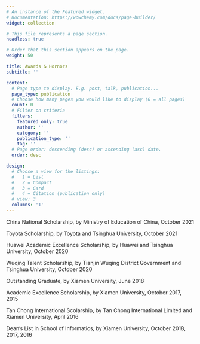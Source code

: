 ```yaml
---
# An instance of the Featured widget.
# Documentation: https://wowchemy.com/docs/page-builder/
widget: collection

# This file represents a page section.
headless: true

# Order that this section appears on the page.
weight: 50

title: Awards & Hornors
subtitle: ''

content:
  # Page type to display. E.g. post, talk, publication...
  page_type: publication
  # Choose how many pages you would like to display (0 = all pages)
  count: 0
  # Filter on criteria
  filters:
    featured_only: true
    author: ''
    category: ''
    publication_type: ''
    tag: ''
  # Page order: descending (desc) or ascending (asc) date.
  order: desc

design:
  # Choose a view for the listings:
  #   1 = List
  #   2 = Compact
  #   3 = Card
  #   4 = Citation (publication only)
  # view: 3
  columns: '1'
---
```


China National Scholarship, by Ministry of Education of China, October 2021

Toyota Scholarship, by Toyota and Tsinghua University, October 2021

Huawei Academic Excellence Scholarship, by Huawei and Tsinghua University, October 2020

Wuqing Talent Scholarship, by Tianjin Wuqing District Government and Tsinghua University, October 2020

Outstanding Graduate, by Xiamen University, June 2018

Academic Excellence Scholarship, by Xiamen University, October 2017, 2015

Tan Chong International Scolarship, by Tan Chong International Limited and Xiamen University, April 2016

Dean’s List in School of Informatics, by Xiamen University, October 2018, 2017, 2016
